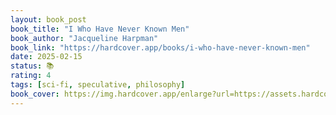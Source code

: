 ```yaml
---
layout: book_post
book_title: "I Who Have Never Known Men"
book_author: "Jacqueline Harpman"
book_link: "https://hardcover.app/books/i-who-have-never-known-men"
date: 2025-02-15
status: 📚
rating: 4
tags: [sci-fi, speculative, philosophy]
book_cover: https://img.hardcover.app/enlarge?url=https://assets.hardcover.app/edition/30584481/30b8077a24fe1e99055ff4e2c9a0fc0f73104b4a.jpeg&width=270&height=411&type=webp
---
```

